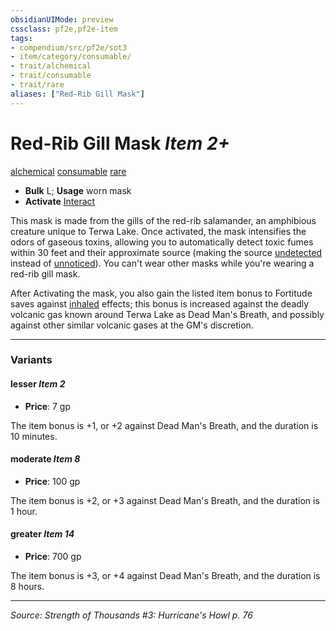 ```yaml
---
obsidianUIMode: preview
cssclass: pf2e,pf2e-item
tags:
- compendium/src/pf2e/sot3
- item/category/consumable/
- trait/alchemical
- trait/consumable
- trait/rare
aliases: ["Red-Rib Gill Mask"]
---
```

# Red-Rib Gill Mask *Item 2+*  
[alchemical](alchemical.md "Alchemical Item Trait")  [consumable](consumable.md "Consumable Item Trait")  [rare](rare.md "Rare Rarity Trait")  

- **Bulk** L; **Usage** worn mask
- **Activate** [Interact](interact.md)

This mask is made from the gills of the red-rib salamander, an amphibious creature unique to Terwa Lake. Once activated, the mask intensifies the odors of gaseous toxins, allowing you to automatically detect toxic fumes within 30 feet and their approximate source (making the source [undetected](conditions.md#Undetected) instead of [unnoticed](conditions.md#Unnoticed)). You can't wear other masks while you're wearing a red-rib gill mask.

After Activating the mask, you also gain the listed item bonus to Fortitude saves against [inhaled](inhaled.md "Inhaled Item Trait") effects; this bonus is increased against the deadly volcanic gas known around Terwa Lake as Dead Man's Breath, and possibly against other similar volcanic gases at the GM's discretion.

---

### Variants

#### lesser *Item 2*

- **Price**: 7 gp

The item bonus is +1, or +2 against Dead Man's Breath, and the duration is 10 minutes.

#### moderate *Item 8*

- **Price**: 100 gp

The item bonus is +2, or +3 against Dead Man's Breath, and the duration is 1 hour.

#### greater *Item 14*

- **Price**: 700 gp

The item bonus is +3, or +4 against Dead Man's Breath, and the duration is 8 hours.

---
*Source: Strength of Thousands #3: Hurricane's Howl p. 76*